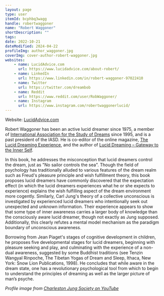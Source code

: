 ```yaml
---
layout: page
type: user
itemId: bcphbq3wagg
handle: robertwaggoner
name: "Robert Waggoner"
shortDescription: ""
tags:
date: 2022-10-21
dateModified: 2024-04-22
profileImg: author_waggoner.jpg
coverImg: cover-author-robert-waggoner.jpg
websites:
    - name: LucidAdvice.com
      url: https://www.lucidadvice.com/about-robert/
    - name: LinkedIn
      url: https://www.linkedin.com/in/robert-waggoner-97022410
    - name: Twitter
      url: https://twitter.com/dreambob
    - name: Reddit
      url: https://www.reddit.com/user/RobWaggoner/
    - name: Instagram
      url: https://www.instagram.com/robertwaggonerlucid/
---
```


Website: [LucidAdvice.com](https://www.lucidadvice.com/)

Robert Waggoner has been an active lucid dreamer since 1975, a member of [International Association for the Study of Dreams](https://www.asdreams.org/) since 1995, and is a past president of the IASD. He is co-editor of the online magazine, [The Lucid Dreaming Experience](https://www.dreaminglucid.com/), and the author of [Lucid Dreaming – Gateway to the Inner Self](https://www.lucidadvice.com/books/lucid-dreaming-gateway-to-the-inner-self/).

In this book, he addresses the misconception that lucid dreamers control the dream, just as "No sailor controls the sea". Though the field of psychology has traditionally alluded to various features of the dream realm such as Freud's pleasure principle and wish fulfillment theory, this book proposes lucid dreamers have commonly discovered that the expectation effect (in which the lucid dreamers experiences what he or she expects to experience) explains the wish fulfilling aspect of the dream environment more cogently. Similarly, Carl Jung's theory of a collective unconscious is investigated by experienced lucid dreamers who intentionally seek out unexpected and unknown information. Their experience appears to show that some type of inner awareness carries a larger body of knowledge than the consciously aware lucid dreamer, though not exactly as Jung supposed. Additionally, this clearly refutes a mental model mechanism as the paradigm boundary of unconscious awareness.

Borrowing from Jean Piaget's stages of cognitive development in children, he proposes five developmental stages for lucid dreamers, beginning with pleasure seeking and play, and culminating with the experience of a non-dual awareness, suggested by some Buddhist traditions (see Tenzin Wangyal Rinpoche, The Tibetan Yogas of Dream and Sleep, Ithaca, New York: Snow Lion Publications, 1998). He concludes that while aware in the dream state, one has a revolutionary psychological tool from which to begin to understand the principles of dreaming as well as the larger picture of man’s psyche.

_Profile image from [Charleston Jung Society on YouTube](https://www.youtube.com/watch?v=mGDty7PAXBQ)_
